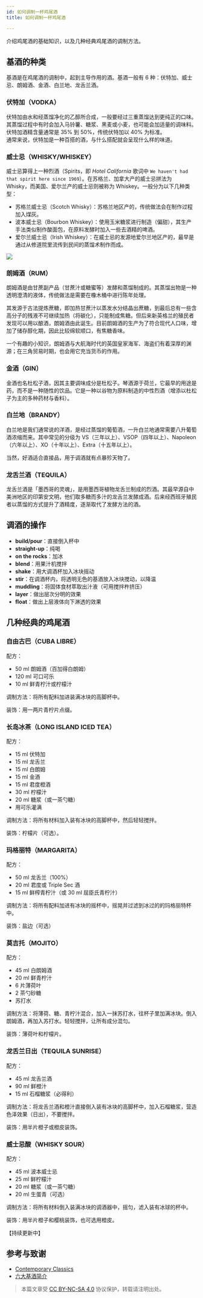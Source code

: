 ```yaml
---
id: 如何调制一杯鸡尾酒
title: 如何调制一杯鸡尾酒

---
```


介绍鸡尾酒的基础知识，以及几种经典鸡尾酒的调制方法。

## 基酒的种类

基酒是在鸡尾酒的调制中，起到主导作用的酒。基酒一般有 6 种：伏特加、威士忌、朗姆酒、金酒、白兰地、龙舌兰酒。

### 伏特加（VODKA）

伏特加由水和经蒸馏净化的乙醇所合成，一般要经过三重蒸馏达到更纯正的口味。  
其蒸馏过程中有时会加入马铃薯、糖浆、黑麦或小麦，也可能会加适量的调味料。  
伏特加酒精含量通常是 35% 到 50%，传统伏特加以 40% 为标准。  
通常来说，伏特加是一种百搭的酒，与什么搭配就会呈现什么样的味道。

### 威士忌（WHISKY/WHISKEY）

威士忌算得上一种烈酒（Spirits，即 *Hotel California* 歌词中 `We haven't had that spirit here since 1969`）。在苏格兰、加拿大产的威士忌拼法为 Whisky，而美国、爱尔兰产的威士忌则被称为 Whiskey。一般分为以下几种类型：

- 苏格兰威士忌（Scotch Whisky）：苏格兰地区产的，传统做法会在制作过程加入煤灰。
- 波本威士忌（Bourbon Whiskey）：使用玉米糖浆进行制造（偏甜），其生产手法类似制作酸面包，在原料发酵时加入一些去酒精的啤酒。
- 爱尔兰威士忌（Irish Whiskey）：在威士忌的发源地爱尔兰地区产的，最早是通过从修道院里流传到民间的蒸馏术制作而成。

![](https://wiki-media-1253965369.cos.ap-guangzhou.myqcloud.com/img/20210305001642.jpg)

### 朗姆酒（RUM）

朗姆酒是由甘蔗副产品（甘蔗汁或糖蜜等）发酵和蒸馏制成的。其蒸馏出物是一种透明澄清的液体，传统做法是需要在橡木桶中进行陈年处理。

其发源于古法提炼蔗糖，即加热甘蔗汁以蒸发水分结晶出蔗糖，到最后总有一些含高分子的残液不可继续加热（将碳化），只能制成焦糖。但后来新英格兰的殖民者发现可以用以酿酒，朗姆酒由此诞生。目前朗姆酒的生产为了符合现代人口味，增加了储存醇化期，因此比较绵软顺口，有焦糖香味。

一个有趣的小知识，朗姆酒与大航海时代的英国皇家海军、海盗们有着深厚的渊源；在三角贸易时期，也会用它充当货币的作用。

### 金酒（GIN）

金酒也名杜松子酒，因其主要调味成分是杜松子。琴酒源于荷兰，它最早的用途是药，而不是一种随性的饮品。它是一种以谷物为原料制造的中性烈酒（增添以杜松子为主的多种药材与香料）。

### 白兰地（BRANDY）

白兰地是我们通常说的洋酒，是经过蒸馏的葡萄酒，一升白兰地通常需要八升葡萄酒浓缩而来。其中常见的分级为 VS（三年以上）、VSOP（四年以上）、Napoleon（六年以上）、XO（十年以上）、Extra（十五年以上）。

当然，好酒适合直接品，用于调酒就有点暴殄天物了。

### 龙舌兰酒（TEQUILA）

龙舌兰酒是「墨西哥的灵魂」，是用墨西哥植物龙舌兰制成的烈酒。其最早源自中美洲地区的印第安文明，他们取多糖而多汁的龙舌兰发酵成酒。后来经西班牙殖民者以蒸馏的方式提升了酒精度，逐渐取代了发酵方法的酒。

## 调酒的操作

- **build/pour**：直接倒入杯中
- **straight-up**：纯喝
- **on the rocks**：加冰
- **blend**：用果汁机搅拌
- **shake**：用大调酒杯加入冰块摇动
- **stir**：在调酒杯内，将透明无色的基酒放入冰块搅动，以降温
- **muddling**：将固体食材萃取出汁液（可用搅拌杵挤压）
- **layer**：做出层次分明的效果
- **float**：做出上层液体向下淋透的效果

## 几种经典的鸡尾酒

### 自由古巴（CUBA LIBRE）

配方：

- 50 ml 朗姆酒（百加得白朗姆）
- 120 ml 可口可乐
- 10 ml 鲜青柠汁或柠檬汁

调制方法：将所有配料加进装满冰块的高脚杯中。

装饰：用一两片青柠片点缀。

### 长岛冰茶（LONG ISLAND ICED TEA）

配方：

- 15 ml 伏特加
- 15 ml 龙舌兰
- 15 ml 白朗姆
- 15 ml 金酒
- 15 ml 君度橙酒
- 30 ml 柠檬汁
- 20 ml 糖浆（或一茶勺糖）
- 用可乐灌满

调制方法：将所有材料加入装有冰块的高脚杯中，然后轻轻搅拌。

装饰：柠檬片（可选）。

### 玛格丽特（MARGARITA）

配方：

- 50 ml 龙舌兰（100%）
- 20 ml 君度或 Triple Sec 酒
- 15 ml 鲜榨青柠汁（或 30 ml 屈臣氏青柠汁）

调制方法：将所有配料加进有冰块的摇杯中，摇晃并过滤到冰过的的玛格丽特杯中。

装饰：盐边（可选）

### 莫吉托（MOJITO）

配方：

- 45 ml 白朗姆酒
- 20 ml 鲜青柠汁
- 6 片薄荷叶
- 2 茶勺砂糖
- 苏打水

调制方法：将薄荷、糖、青柠汁混合，加入一抹苏打水，往杯子里加满冰块。倒入朗姆酒，再加入苏打水。轻轻搅拌，让所有成分混匀。

装饰：薄荷叶和柠檬片。

### 龙舌兰日出（TEQUILA SUNRISE）

配方：

- 45 ml 龙舌兰酒
- 90 ml 鲜橙汁
- 15 ml 石榴糖浆（必得利）

调制方法：将龙舌兰酒和橙汁直接倒入装有冰块的高脚杯中，加入石榴糖浆，营造色泽效果（日出），不要搅拌。

装饰：用半片橙子或橙皮装饰。

### 威士忌酸（WHISKY SOUR）

配方：

- 45 ml 波本威士忌
- 25 ml 鲜柠檬汁
- 20 ml 糖浆（或一茶勺糖）
- 20 ml 生蛋青（可选）

调制方法：将所有材料倒入装满冰块的调酒器中，摇匀，滤入装有冰球的杯中。

装饰：用半片橙子和樱桃装饰，也可选用橙皮。

【持续更新中】

## 参考与致谢

- [Contemporary Classics](https://iba-world.com/contemporary-classics/)
- [六大基酒简介](https://mp.weixin.qq.com/s/AO9cOWJMvcOg4qVcJYApKA)

> 本篇文章受 [CC BY-NC-SA 4.0](https://creativecommons.org/licenses/by/4.0/deed.zh) 协议保护，转载请注明出处。
